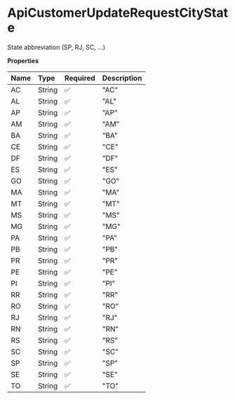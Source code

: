 # ApiCustomerUpdateRequestCityState

State abbreviation (SP, RJ, SC, ...)

**Properties**

| Name | Type   | Required | Description |
| :--- | :----- | :------- | :---------- |
| AC   | String | ✅       | "AC"        |
| AL   | String | ✅       | "AL"        |
| AP   | String | ✅       | "AP"        |
| AM   | String | ✅       | "AM"        |
| BA   | String | ✅       | "BA"        |
| CE   | String | ✅       | "CE"        |
| DF   | String | ✅       | "DF"        |
| ES   | String | ✅       | "ES"        |
| GO   | String | ✅       | "GO"        |
| MA   | String | ✅       | "MA"        |
| MT   | String | ✅       | "MT"        |
| MS   | String | ✅       | "MS"        |
| MG   | String | ✅       | "MG"        |
| PA   | String | ✅       | "PA"        |
| PB   | String | ✅       | "PB"        |
| PR   | String | ✅       | "PR"        |
| PE   | String | ✅       | "PE"        |
| PI   | String | ✅       | "PI"        |
| RR   | String | ✅       | "RR"        |
| RO   | String | ✅       | "RO"        |
| RJ   | String | ✅       | "RJ"        |
| RN   | String | ✅       | "RN"        |
| RS   | String | ✅       | "RS"        |
| SC   | String | ✅       | "SC"        |
| SP   | String | ✅       | "SP"        |
| SE   | String | ✅       | "SE"        |
| TO   | String | ✅       | "TO"        |

<!-- This file was generated by liblab | https://liblab.com/ -->
